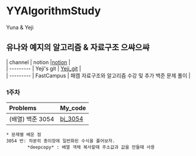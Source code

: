 # YYAlgorithmStudy
Yuna &amp; Yeji
## 유나와 예지의 알고리즘 & 자료구조 으쌰으쌰
| channel     | notion  |[notion](https://www.notion.so/Algorithm-study-9e8ebc1d8fcb442d85c4f23b9cbfa8df) |  
| --------- | Yeji's git | [Yeji_git](https://github.com/simba-pumba/YYAlgorithmStudy) |  
| --------- | FastCampus | 패캠 자료구조와 알고리즘 수강 및 추가 백준 문제 풀이 |  

### 1주차 
| Problems    | My_code  |  
| :--------- | --------- | 
| (배열) 백준 3054 | [bj_3054](배열/bj_17406_V2.py) |   


```
* 문제별 배운 점 
3054 번: 차분히 종이장에 일반화된 수식을 풀어보자. 
        *deepcopy* : 배열 객체 복사할때 주소값과 값을 만들때 사용 
```
<br>

